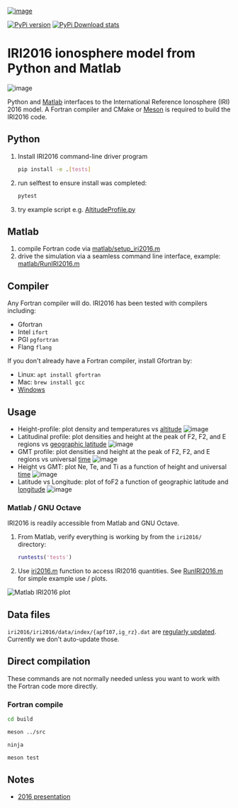 [![image](https://zenodo.org/badge/DOI/10.5281/zenodo.240895.svg)](https://doi.org/10.5281/zenodo.240895)


[![PyPi version](https://img.shields.io/pypi/pyversions/iri2016.svg)](https://pypi.python.org/pypi/iri2016)
[![PyPi Download stats](http://pepy.tech/badge/iri2016)](http://pepy.tech/project/iri2016)


# IRI2016 ionosphere model from Python and Matlab

![image](./figures/iri2DExample02.gif)

Python and [Matlab](#matlab) interfaces to the International Reference Ionosphere (IRI) 2016 model.
A Fortran compiler and CMake or
[Meson](https://github.com/mesonbuild/meson/)
is required to build the IRI2016 code.

## Python

1. Install IRI2016 command-line driver program
   ```sh
   pip install -e .[tests]
   ```
2. run selftest to ensure install was completed:
   ```sh
   pytest
   ```
3. try example script e.g. [AltitudeProfile.py](./AltitudeProfile.py)

## Matlab

1. compile Fortran code via [matlab/setup_iri2016.m](./matlab/setup_iri2016.m)
2. drive the simulation via a seamless command line interface, example: [matlab/RunIRI2016.m](./matlab/RunIRI2016.m)



## Compiler

Any Fortran compiler will do.
IRI2016 has been tested with compilers including:

* Gfortran
* Intel `ifort`
* PGI `pgfortran`
* Flang `flang`

If you don't already have a Fortran compiler, install Gfortran by:

* Linux: `apt install gfortran`
* Mac: `brew install gcc`
* [Windows](https://www.scivision.dev/windows-gcc-gfortran-cmake-make-install/)


## Usage

* Height-profile: plot density and temperatures vs [altitude](./AltitudeProfile.py)
  ![image](./figures/iri1DExample01.png)
* Latitudinal profile: plot densities and height at the peak of F2, F2, and E regions vs [geographic latitude](./LatitudeProfile.py)
  ![image](./figures/iri1DExample02.png)
* GMT profile: plot densities and height at the peak of F2, F2, and E regions vs universal [time](./TimeProfile.py)
  ![image](./figures/iri1DExample08.png)
* Height vs GMT: plot Ne, Te, and Ti as a function of height and universal [time](./examples/example01.py)
  ![image](./figures/iri2DExample01.png)
* Latitude vs Longitude: plot of foF2 a function of geographic latitude and [longitude](./examples/example02.py)
  ![image](./figures/iri2DExample02.png)

### Matlab / GNU Octave
IRI2016 is readily accessible from Matlab and GNU Octave.

1. From Matlab, verify everything is working by from the `iri2016/` directory:
   ```matlab
   runtests('tests')
   ```
2. Use [iri2016.m](./matlab/iri2016.m) function to access IRI2016 quantities.  See [RunIRI2016.m](./matlab/RunIRI2016.m) for simple example use / plots.

![Matlab IRI2016 plot](./figures/matlab.png)

## Data files

`iri2016/iri2016/data/index/{apf107,ig_rz}.dat` are
[regularly updated](http://irimodel.org/indices/).
Currently we don't auto-update those.

## Direct compilation

These commands are not normally needed unless you want to work with the Fortran code more directly.

### Fortran compile

```sh
cd build

meson ../src

ninja

meson test
```

## Notes

* [2016 presentation](https://doi.org/10.5281/zenodo.1493021)
